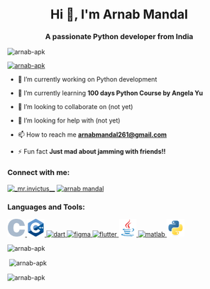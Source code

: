 
<h1 align="center">Hi 👋, I'm Arnab Mandal</h1>
<h3 align="center">A passionate Python developer from India</h3>

<p align="left"> <img src="https://komarev.com/ghpvc/?username=arnab-apk&label=Profile%20views&color=0e75b6&style=flat" alt="arnab-apk" /> </p>

<p align="left"> <a href="https://github.com/ryo-ma/github-profile-trophy"><img src="https://github-profile-trophy.vercel.app/?username=arnab-apk" alt="arnab-apk" /></a> </p>

- 🔭 I’m currently working on Python development
- 🌱 I’m currently learning **100 days Python Course by Angela Yu**

- 👯 I’m looking to collaborate on (not yet)

- 🤝 I’m looking for help with (not yet)

- 📫 How to reach me **arnabmandal261@gmail.com**

- ⚡ Fun fact **Just mad about jamming with friends!!**

<h3 align="left">Connect with me:</h3>
<p align="left">
<a href="https://instagram.com/_mr.invictus__" target="blank"><img align="center" src="https://raw.githubusercontent.com/rahuldkjain/github-profile-readme-generator/master/src/images/icons/Social/instagram.svg" alt="_mr.invictus__" height="30" width="40" /></a>
<a href="https://www.hackerrank.com/profile/arnabmandal261" target="blank"><img align="center" src="https://raw.githubusercontent.com/rahuldkjain/github-profile-readme-generator/master/src/images/icons/Social/hackerrank.svg" alt="arnab mandal" height="30" width="40" /></a>
</p>

<h3 align="left">Languages and Tools:</h3>
<p align="left"> <a href="https://www.cprogramming.com/" target="_blank" rel="noreferrer"> <img src="https://raw.githubusercontent.com/devicons/devicon/master/icons/c/c-original.svg" alt="c" width="40" height="40"/> </a> <a href="https://www.w3schools.com/cpp/" target="_blank" rel="noreferrer"> <img src="https://raw.githubusercontent.com/devicons/devicon/master/icons/cplusplus/cplusplus-original.svg" alt="cplusplus" width="40" height="40"/> </a> <a href="https://dart.dev" target="_blank" rel="noreferrer"> <img src="https://www.vectorlogo.zone/logos/dartlang/dartlang-icon.svg" alt="dart" width="40" height="40"/> </a> <a href="https://www.figma.com/" target="_blank" rel="noreferrer"> <img src="https://www.vectorlogo.zone/logos/figma/figma-icon.svg" alt="figma" width="40" height="40"/> </a> <a href="https://flutter.dev" target="_blank" rel="noreferrer"> <img src="https://www.vectorlogo.zone/logos/flutterio/flutterio-icon.svg" alt="flutter" width="40" height="40"/> </a> <a href="https://www.java.com" target="_blank" rel="noreferrer"> <img src="https://raw.githubusercontent.com/devicons/devicon/master/icons/java/java-original.svg" alt="java" width="40" height="40"/> </a> <a href="https://www.mathworks.com/" target="_blank" rel="noreferrer"> <img src="https://upload.wikimedia.org/wikipedia/commons/2/21/Matlab_Logo.png" alt="matlab" width="40" height="40"/> </a> <a href="https://www.python.org" target="_blank" rel="noreferrer"> <img src="https://raw.githubusercontent.com/devicons/devicon/master/icons/python/python-original.svg" alt="python" width="40" height="40"/> </a> </p>

<p><img align="center" src="https://github-readme-stats.vercel.app/api/top-langs?username=arnab-apk&show_icons=true&locale=en&layout=compact" alt="arnab-apk" /></p>

<p>&nbsp;<img align="center" src="https://github-readme-stats.vercel.app/api?username=arnab-apk&show_icons=true&locale=en&" alt="arnab-apk" /></p>

<p><img align="center" src="https://github-readme-streak-stats.herokuapp.com/?user=arnab-apk&layout=compact" alt="arnab-apk" /></p>
